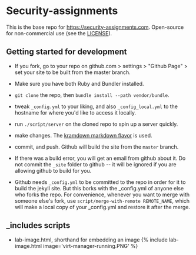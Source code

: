 # Security-assignments

This is the base repo for https://security-assignments.com. Open-source for non-commercial use (see the [LICENSE](LICENSE.md)).



## Getting started for development


* If you fork, go to your repo on github.com > settings > "Github Page" > set your site to be built from the master branch.

* Make sure you have both Ruby and Bundler installed.

* `git clone` the repo, then `bundle install --path vendor/bundle`.

* tweak `_config.yml` to your liking, and also `_config_local.yml` to the hostname for where you'd like to access
it locally.

* run `./script/server` on the cloned repo to spin up a server quickly.

* make changes. The [kramdown markdown flavor](https://kramdown.gettalong.org/quickref.html) is used.
    
* commit, and push. Github will build the site from the `master` branch.

* If there was a build error, you will get an email from github about it. Do not commit the `_site` folder
to github -- it will be ignored if you are allowing github to build for you.

* Github needs `_config.yml` to be committed to the repo in order for it to build the jekyll site. But this borks with the _config.yml of anyone else who forks the repo. For convenience,
  whenever you want to merge with someone else's fork, use `script/merge-with-remote REMOTE_NAME`, which will make a local copy of your _config.yml and restore it after the merge.


## _includes scripts

*   lab-image.html, shorthand for embedding an image
        {% include lab-image.html image='virt-manager-running.PNG' %}
